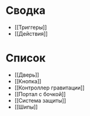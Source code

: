# Сводка
- [[Триггеры]]
- [[Действия]]
# Список
- [[Дверь]]
- [[Кнопка]]
- [[Контроллер гравитации]]
- [[Портал с бочкой]]
- [[Система защиты]]
- [[Шипы]]